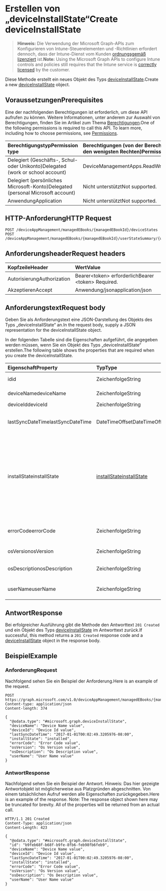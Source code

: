 # <a name="create-deviceinstallstate"></a><span data-ttu-id="9a408-101">Erstellen von „deviceInstallState“</span><span class="sxs-lookup"><span data-stu-id="9a408-101">Create deviceInstallState</span></span>

> <span data-ttu-id="9a408-102">**Hinweis:** Die Verwendung der Microsoft Graph-APIs zum Konfigurieren von Intune-Steuerelementen und -Richtlinien erfordert dennoch, dass der Intune-Dienst vom Kunden [ordnungsgemäß lizenziert](https://go.microsoft.com/fwlink/?linkid=839381) ist.</span><span class="sxs-lookup"><span data-stu-id="9a408-102">**Note:** Using the Microsoft Graph APIs to configure Intune controls and policies still requires that the Intune service is [correctly licensed](https://go.microsoft.com/fwlink/?linkid=839381) by the customer.</span></span>

<span data-ttu-id="9a408-103">Diese Methode erstellt ein neues Objekt des Typs [deviceInstallState](../resources/intune_books_deviceinstallstate.md).</span><span class="sxs-lookup"><span data-stu-id="9a408-103">Create a new [deviceInstallState](../resources/intune_books_deviceinstallstate.md) object.</span></span>
## <a name="prerequisites"></a><span data-ttu-id="9a408-104">Voraussetzungen</span><span class="sxs-lookup"><span data-stu-id="9a408-104">Prerequisites</span></span>
<span data-ttu-id="9a408-p101">Eine der nachfolgenden Berechtigungen ist erforderlich, um diese API aufrufen zu können. Weitere Informationen, unter anderem zur Auswahl von Berechtigungen, finden Sie im Artikel zum Thema [Berechtigungen](../../../concepts/permissions_reference.md).</span><span class="sxs-lookup"><span data-stu-id="9a408-p101">One of the following permissions is required to call this API. To learn more, including how to choose permissions, see [Permissions](../../../concepts/permissions_reference.md).</span></span>

|<span data-ttu-id="9a408-107">Berechtigungstyp</span><span class="sxs-lookup"><span data-stu-id="9a408-107">Permission type</span></span>|<span data-ttu-id="9a408-108">Berechtigungen (von der Berechtigung mit den meisten Rechten zu der mit den wenigsten Rechten)</span><span class="sxs-lookup"><span data-stu-id="9a408-108">Permissions (from most to least privileged)</span></span>|
|:---|:---|
|<span data-ttu-id="9a408-109">Delegiert (Geschäfts-, Schul- oder Unikonto)</span><span class="sxs-lookup"><span data-stu-id="9a408-109">Delegated (work or school account)</span></span>|<span data-ttu-id="9a408-110">DeviceManagementApps.ReadWrite.All</span><span class="sxs-lookup"><span data-stu-id="9a408-110">DeviceManagementApps.ReadWrite.All</span></span>|
|<span data-ttu-id="9a408-111">Delegiert (persönliches Microsoft-Konto)</span><span class="sxs-lookup"><span data-stu-id="9a408-111">Delegated (personal Microsoft account)</span></span>|<span data-ttu-id="9a408-112">Nicht unterstützt</span><span class="sxs-lookup"><span data-stu-id="9a408-112">Not supported.</span></span>|
|<span data-ttu-id="9a408-113">Anwendung</span><span class="sxs-lookup"><span data-stu-id="9a408-113">Application</span></span>|<span data-ttu-id="9a408-114">Nicht unterstützt</span><span class="sxs-lookup"><span data-stu-id="9a408-114">Not supported.</span></span>|

## <a name="http-request"></a><span data-ttu-id="9a408-115">HTTP-Anforderung</span><span class="sxs-lookup"><span data-stu-id="9a408-115">HTTP Request</span></span>
<!-- {
  "blockType": "ignored"
}
-->
``` http
POST /deviceAppManagement/managedEBooks/{managedEBookId}/deviceStates
POST /deviceAppManagement/managedEBooks/{managedEBookId}/userStateSummary/{userInstallStateSummaryId}/deviceStates
```

## <a name="request-headers"></a><span data-ttu-id="9a408-116">Anforderungsheader</span><span class="sxs-lookup"><span data-stu-id="9a408-116">Request headers</span></span>
|<span data-ttu-id="9a408-117">Kopfzeile</span><span class="sxs-lookup"><span data-stu-id="9a408-117">Header</span></span>|<span data-ttu-id="9a408-118">Wert</span><span class="sxs-lookup"><span data-stu-id="9a408-118">Value</span></span>|
|:---|:---|
|<span data-ttu-id="9a408-119">Autorisierung</span><span class="sxs-lookup"><span data-stu-id="9a408-119">Authorization</span></span>|<span data-ttu-id="9a408-120">Bearer&lt;token&gt; erforderlich</span><span class="sxs-lookup"><span data-stu-id="9a408-120">Bearer &lt;token&gt; Required.</span></span>|
|<span data-ttu-id="9a408-121">Akzeptieren</span><span class="sxs-lookup"><span data-stu-id="9a408-121">Accept</span></span>|<span data-ttu-id="9a408-122">Anwendung/json</span><span class="sxs-lookup"><span data-stu-id="9a408-122">application/json</span></span>|

## <a name="request-body"></a><span data-ttu-id="9a408-123">Anforderungstext</span><span class="sxs-lookup"><span data-stu-id="9a408-123">Request body</span></span>
<span data-ttu-id="9a408-124">Geben Sie als Anforderungstext eine JSON-Darstellung des Objekts des Typs „deviceInstallState“ an.</span><span class="sxs-lookup"><span data-stu-id="9a408-124">In the request body, supply a JSON representation for the deviceInstallState object.</span></span>

<span data-ttu-id="9a408-125">In der folgenden Tabelle sind die Eigenschaften aufgeführt, die angegeben werden müssen, wenn Sie ein Objekt des Typs „deviceInstallState“ erstellen.</span><span class="sxs-lookup"><span data-stu-id="9a408-125">The following table shows the properties that are required when you create the deviceInstallState.</span></span>

|<span data-ttu-id="9a408-126">Eigenschaft</span><span class="sxs-lookup"><span data-stu-id="9a408-126">Property</span></span>|<span data-ttu-id="9a408-127">Typ</span><span class="sxs-lookup"><span data-stu-id="9a408-127">Type</span></span>|<span data-ttu-id="9a408-128">Beschreibung</span><span class="sxs-lookup"><span data-stu-id="9a408-128">Description</span></span>|
|:---|:---|:---|
|<span data-ttu-id="9a408-129">id</span><span class="sxs-lookup"><span data-stu-id="9a408-129">id</span></span>|<span data-ttu-id="9a408-130">Zeichenfolge</span><span class="sxs-lookup"><span data-stu-id="9a408-130">String</span></span>|<span data-ttu-id="9a408-131">Schlüssel der Entität</span><span class="sxs-lookup"><span data-stu-id="9a408-131">Key of the entity.</span></span>|
|<span data-ttu-id="9a408-132">deviceName</span><span class="sxs-lookup"><span data-stu-id="9a408-132">deviceName</span></span>|<span data-ttu-id="9a408-133">Zeichenfolge</span><span class="sxs-lookup"><span data-stu-id="9a408-133">String</span></span>|<span data-ttu-id="9a408-134">Name des Geräts</span><span class="sxs-lookup"><span data-stu-id="9a408-134">Device name.</span></span>|
|<span data-ttu-id="9a408-135">deviceId</span><span class="sxs-lookup"><span data-stu-id="9a408-135">deviceId</span></span>|<span data-ttu-id="9a408-136">Zeichenfolge</span><span class="sxs-lookup"><span data-stu-id="9a408-136">String</span></span>|<span data-ttu-id="9a408-137">ID des Geräts</span><span class="sxs-lookup"><span data-stu-id="9a408-137">Device Id.</span></span>|
|<span data-ttu-id="9a408-138">lastSyncDateTime</span><span class="sxs-lookup"><span data-stu-id="9a408-138">lastSyncDateTime</span></span>|<span data-ttu-id="9a408-139">DateTimeOffset</span><span class="sxs-lookup"><span data-stu-id="9a408-139">DateTimeOffset</span></span>|<span data-ttu-id="9a408-140">Datum und Uhrzeit der letzten Synchronisierung</span><span class="sxs-lookup"><span data-stu-id="9a408-140">Last sync date and time.</span></span>|
|<span data-ttu-id="9a408-141">installState</span><span class="sxs-lookup"><span data-stu-id="9a408-141">installState</span></span>|[<span data-ttu-id="9a408-142">installState</span><span class="sxs-lookup"><span data-stu-id="9a408-142">installState</span></span>](../resources/intune_books_installstate.md)|<span data-ttu-id="9a408-143">Installationsstatus des E-Books.</span><span class="sxs-lookup"><span data-stu-id="9a408-143">The install state of the eBook.</span></span> <span data-ttu-id="9a408-144">Mögliche Werte: `notApplicable`, `installed`, `failed`, `notInstalled`, `uninstallFailed`, `unknown`.</span><span class="sxs-lookup"><span data-stu-id="9a408-144">The possible values are `notApplicable`, `installed`, `failed`, `notInstalled`, `uninstallFailed`, `unknown`, , , , , , or .</span></span>|
|<span data-ttu-id="9a408-145">errorCode</span><span class="sxs-lookup"><span data-stu-id="9a408-145">errorCode</span></span>|<span data-ttu-id="9a408-146">Zeichenfolge</span><span class="sxs-lookup"><span data-stu-id="9a408-146">String</span></span>|<span data-ttu-id="9a408-147">Fehlercode von Installationsfehlern</span><span class="sxs-lookup"><span data-stu-id="9a408-147">The error code for install failures.</span></span>|
|<span data-ttu-id="9a408-148">osVersion</span><span class="sxs-lookup"><span data-stu-id="9a408-148">osVersion</span></span>|<span data-ttu-id="9a408-149">Zeichenfolge</span><span class="sxs-lookup"><span data-stu-id="9a408-149">String</span></span>|<span data-ttu-id="9a408-150">Betriebssystemversion</span><span class="sxs-lookup"><span data-stu-id="9a408-150">OS Version.</span></span>|
|<span data-ttu-id="9a408-151">osDescription</span><span class="sxs-lookup"><span data-stu-id="9a408-151">osDescription</span></span>|<span data-ttu-id="9a408-152">Zeichenfolge</span><span class="sxs-lookup"><span data-stu-id="9a408-152">String</span></span>|<span data-ttu-id="9a408-153">Beschreibung des Betriebssystems</span><span class="sxs-lookup"><span data-stu-id="9a408-153">OS Description.</span></span>|
|<span data-ttu-id="9a408-154">userName</span><span class="sxs-lookup"><span data-stu-id="9a408-154">userName</span></span>|<span data-ttu-id="9a408-155">Zeichenfolge</span><span class="sxs-lookup"><span data-stu-id="9a408-155">String</span></span>|<span data-ttu-id="9a408-156">Name des Gerätebenutzers</span><span class="sxs-lookup"><span data-stu-id="9a408-156">Device User Name.</span></span>|



## <a name="response"></a><span data-ttu-id="9a408-157">Antwort</span><span class="sxs-lookup"><span data-stu-id="9a408-157">Response</span></span>
<span data-ttu-id="9a408-158">Bei erfolgreicher Ausführung gibt die Methode den Antworttext `201 Created` und ein Objekt des Typs [deviceInstallState](../resources/intune_books_deviceinstallstate.md) im Antworttext zurück.</span><span class="sxs-lookup"><span data-stu-id="9a408-158">If successful, this method returns a `201 Created` response code and a [deviceInstallState](../resources/intune_books_deviceinstallstate.md) object in the response body.</span></span>

## <a name="example"></a><span data-ttu-id="9a408-159">Beispiel</span><span class="sxs-lookup"><span data-stu-id="9a408-159">Example</span></span>
### <a name="request"></a><span data-ttu-id="9a408-160">Anforderung</span><span class="sxs-lookup"><span data-stu-id="9a408-160">Request</span></span>
<span data-ttu-id="9a408-161">Nachfolgend sehen Sie ein Beispiel der Anforderung.</span><span class="sxs-lookup"><span data-stu-id="9a408-161">Here is an example of the request.</span></span>
``` http
POST https://graph.microsoft.com/v1.0/deviceAppManagement/managedEBooks/{managedEBookId}/deviceStates
Content-type: application/json
Content-length: 374

{
  "@odata.type": "#microsoft.graph.deviceInstallState",
  "deviceName": "Device Name value",
  "deviceId": "Device Id value",
  "lastSyncDateTime": "2017-01-01T00:02:49.3205976-08:00",
  "installState": "installed",
  "errorCode": "Error Code value",
  "osVersion": "Os Version value",
  "osDescription": "Os Description value",
  "userName": "User Name value"
}
```

### <a name="response"></a><span data-ttu-id="9a408-162">Antwort</span><span class="sxs-lookup"><span data-stu-id="9a408-162">Response</span></span>
<span data-ttu-id="9a408-p103">Nachfolgend sehen Sie ein Beispiel der Antwort. Hinweis: Das hier gezeigte Antwortobjekt ist möglicherweise aus Platzgründen abgeschnitten. Von einem tatsächlichen Aufruf werden alle Eigenschaften zurückgegeben.</span><span class="sxs-lookup"><span data-stu-id="9a408-p103">Here is an example of the response. Note: The response object shown here may be truncated for brevity. All of the properties will be returned from an actual call.</span></span>
``` http
HTTP/1.1 201 Created
Content-Type: application/json
Content-Length: 423

{
  "@odata.type": "#microsoft.graph.deviceInstallState",
  "id": "b9feb68f-b68f-b9fe-8fb6-feb98fb6feb9",
  "deviceName": "Device Name value",
  "deviceId": "Device Id value",
  "lastSyncDateTime": "2017-01-01T00:02:49.3205976-08:00",
  "installState": "installed",
  "errorCode": "Error Code value",
  "osVersion": "Os Version value",
  "osDescription": "Os Description value",
  "userName": "User Name value"
}
```



